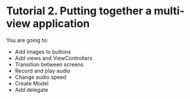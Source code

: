 # Tutorial 2. Putting together a multi-view application
You are going to:
- Add images to buttons
- Add views and ViewControllers
- Transition between screens
- Record and play audio
- Change audio speed
- Create Model
- Add delegate
